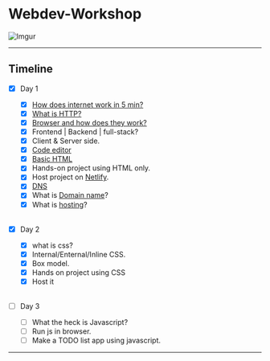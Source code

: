 # Webdev-Workshop

![Imgur](https://i.imgur.com/hlNkEC0.png)

  ---
  ## Timeline
  
- [x]  Day 1
	- [x] [How does internet work in 5 min?](https://www.youtube.com/watch?v=7_LPdttKXPc)
	- [x] [What is HTTP?](https://www.youtube.com/watch?v=iYM2zFP3Zn0)
	- [x] [Browser and how does they work?](https://www.youtube.com/watch?v=WjDrMKZWCt0)
	- [x] Frontend | Backend | full-stack?
	- [x] Client & Server side.
	- [x] [Code editor](https://code.visualstudio.com)
	- [x] [Basic HTML](https://developer.mozilla.org/en-US/docs/Web/HTML)
	- [x] Hands-on project using HTML only.
	- [x] Host project on [Netlify](https://www.netlify.com/).
	- [x] [DNS](https://www.cloudflare.com/en-gb/learning/dns/what-is-dns/)
	- [x] What is [Domain name](https://developer.mozilla.org/en-US/docs/Learn/Common_questions/What_is_a_domain_name)?
	- [x] What is [hosting](https://www.youtube.com/watch?v=htbY9-yggB0)?

	<br>

- [x] Day 2
	- [x] what is css?
	- [x] Internal/Enternal/Inline CSS.
	- [x] Box model.
	- [x] Hands on project using CSS
	- [x] Host it

	<br>

- [ ] Day 3

	- [ ] What the heck is Javascript?
	- [ ] Run js in browser.
	- [ ] Make a TODO list app using javascript.
 
---



